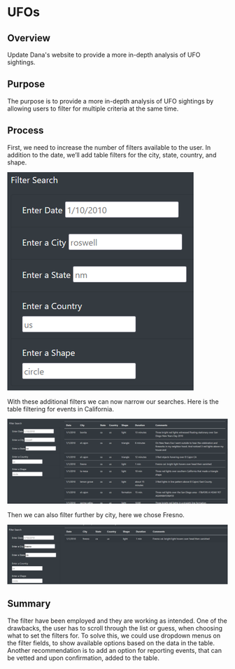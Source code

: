 # UFOs

## Overview
Update Dana's website to provide a more in-depth analysis of UFO sightings.

## Purpose
The purpose is to provide a more in-depth analysis of UFO sightings by allowing users to filter for multiple criteria at the same time.

## Process
First, we need to increase the number of filters available to the user. In addition to the date, we’ll add table filters for the city, state, country, and shape.

!["filters"](static/images/filters.png)

With these additional filters we can now narrow our searches. Here is the table filtering for events in California.

!["filter for california"](static/images/filter_for_california.png)

Then we can also filter further by city, here we chose Fresno.

!["filter for fresno"](static/images/filter_for_fresno.png)

## Summary
The filter have been employed and they are working as intended. One of the drawbacks, the user has to scroll through the list or guess, when choosing what to set the filters for. To solve this, we could use dropdown menus on the filter fields, to show available options based on the data in the table. Another recommendation is to add an option for reporting events, that can be vetted and upon confirmation, added to the table.
